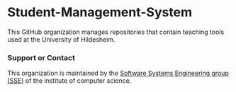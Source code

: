 # Student-Management-System
This GitHub organization manages repositories that contain teaching tools used at the University of Hildesheim. 




### Support or Contact
This organization is maintained by the [Software Systems Engineering group (SSE)](https://sse.uni-hildesheim.de/en/) of the institute of computer science.
